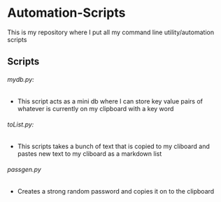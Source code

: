# Automation-Scripts

This is my repository where I put all my command line utility/automation scripts

## Scripts
###### mydb.py:
- This script acts as a mini db where I can store key value pairs of whatever is currently on my clipboard with a key word

###### toList.py:
- This scripts takes a bunch of text that is copied to my cliboard and pastes new text to my cliboard as a markdown list

###### passgen.py
- Creates a strong random password and copies it on to the clipboard